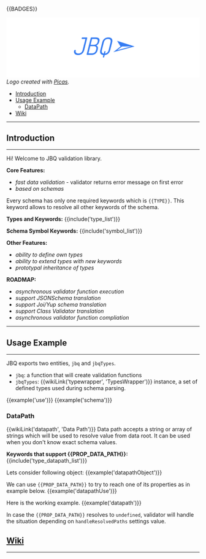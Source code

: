 {{BADGES}}

![LOGO](https://raw.githubusercontent.com/krnik/jbq/master/md/images/jbq.png)
*Logo created with [Picas](https://github.com/djyde/Picas).*

- [Introduction](#introduction)
- [Usage Example](#usage-example)
  - [DataPath](#datapath)
- [Wiki](#wiki)

***
## Introduction
***
Hi! Welcome to JBQ validation library.

**Core Features:**
- *fast data validation* - validator returns error message on first error
- *based on schemas*

Every schema has only one required keywords which is `{{TYPE}}`. This keyword allows to resolve all other keywords of the schema.

**Types and Keywords:**
{{include('type_list')}}

**Schema Symbol Keywords:**
{{include('symbol_list')}}

**Other Features:**
- *ability to define own types*
- *ability to extend types with new keywords*
- *prototypal inheritance of types*

**ROADMAP:**
- *asynchronous validator function execution*
- *support JSONSchema translation*
- *support Joi/Yup schema translation*
- *support Class Validator translation*
- *asynchronous validator function compliation*

***
## Usage Example
***
JBQ exports two entities, `jbq` and `jbqTypes`.
- `jbq`: a function that will create validation functions
- `jbqTypes`: {{wikiLink('typewrapper', 'TypesWrapper')}} instance, a set of defined types used during schema parsing.

{{example('use')}}
{{example('schema')}}

### DataPath
{{wikiLink('datapath', 'Data Path')}}
Data path accepts a string or array of strings which will be used to resolve value from data root.
It can be used when you don't know exact schema values.

**Keywords that support {{PROP_DATA_PATH}}:**
{{include('type_datapath_list')}}

Lets consider following object:
{{example('datapathObject')}}

We can use `{{PROP_DATA_PATH}}` to try to reach one of its properties as in example below.
{{example('datapathUse')}}

Here is the working example.
{{example('datapath')}}

<!-- TODO: Add links to `handleResolvedPaths` enum -->
In case the `{{PROP_DATA_PATH}}` resolves to `undefined`, validator will handle the situation depending on `handleResolvedPaths` settings value.

## [Wiki]({{WIKI_URL}})
***
